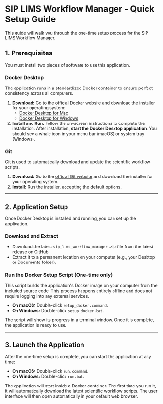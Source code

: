 # SIP LIMS Workflow Manager - Quick Setup Guide

This guide will walk you through the one-time setup process for the SIP LIMS Workflow Manager.

## 1. Prerequisites

You must install two pieces of software to use this application.

### Docker Desktop
The application runs in a standardized Docker container to ensure perfect consistency across all computers.
1.  **Download:** Go to the official Docker website and download the installer for your operating system:
    *   [Docker Desktop for Mac](https://www.docker.com/products/docker-desktop/)
    *   [Docker Desktop for Windows](https://www.docker.com/products/docker-desktop/)
2.  **Install and Run:** Follow the on-screen instructions to complete the installation. After installation, **start the Docker Desktop application**. You should see a whale icon in your menu bar (macOS) or system tray (Windows).

### Git
Git is used to automatically download and update the scientific workflow scripts.
1.  **Download:** Go to the [official Git website](https://git-scm.com/downloads) and download the installer for your operating system.
2.  **Install:** Run the installer, accepting the default options.

---

## 2. Application Setup

Once Docker Desktop is installed and running, you can set up the application.

### Download and Extract
-   Download the latest `sip_lims_workflow_manager` .zip file from the latest release on GitHub.
-   Extract it to a permanent location on your computer (e.g., your Desktop or Documents folder).

### Run the Docker Setup Script (One-time only)
This script builds the application's Docker image on your computer from the included source code. This process happens entirely offline and does not require logging into any external services.

-   **On macOS:** Double-click `setup_docker.command`.
-   **On Windows:** Double-click `setup_docker.bat`.

The script will show its progress in a terminal window. Once it is complete, the application is ready to use.

---

## 3. Launch the Application

After the one-time setup is complete, you can start the application at any time:

-   **On macOS:** Double-click `run.command`.
-   **On Windows:** Double-click `run.bat`.

The application will start inside a Docker container. The first time you run it, it will automatically download the latest scientific workflow scripts. The user interface will then open automatically in your default web browser.